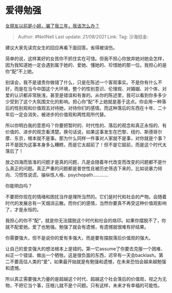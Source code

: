 # 爱得勉强
[女朋友以前是小姐，骗了我三年，我该怎么办？](https://www.zhihu.com/question/393989082/answer/1227589203)

> Author: #NellNell
> Last update: *21/08/2021*
> Link:
> Tag:
> 沙海拾金:

建议大家先读完女生的回应再看下面回答。省得被误伤。

简单的说，这样美好的女孩你不抓住实在可惜。但我不担心你放弃她对她会怎样，因为我知道她一定会遇到属于她的、爱她、懂她的、珍惜她的那一位。我担心的是你“配”不上她。

别误会，我不是谴责你做错了什么，只是在陈述一个客观事实。不是你有什么不好，而是在当今中国这个大环境，整个的性别意识、伦理观、对婚姻、对个体、对爱的认识都非常肤浅，甚至是错误和有害的。从你的陈述里，我可以看到你多多少少受到了这个大氛围文化的影响。担心你“配”不上她就是基于这点。你会用一种落后的性别观和价值观去对待她，对待你们的感情。而这种落后的东西在十年、二十年后一定会消失，被进步的价值观和两性观所代替。

所以你明白我的意思吗？你要把暂时的、时代性的、落后的观念和真正永恒的、有价值的、进步的观念看清楚。换句话说，如果这事发生在巴黎、纽约、斯德哥尔摩、东京，根本就不是事。那为什么同样一件事对人家就不是事，对你就是个事？并不是因为这事本身多么糟糕，而是它太超前了！但不是它超前，而是这个时代太落后了！

放之四海而皆准的问题才是真的问题，凡是会随着年代改变而改变的问题都不是什么真正的问题。真正严重的问题都是普世性且被历史筛选下来的，比如说暴力倾向、习惯性说谎、操纵性人格、psychopath…………

你能明白吗？

不要把你现在的情绪和困扰当作是理所当然的。它们是时代和社会的产物。会随着时代的发展总有一天烟消云散。而你们的感情，当然你要真不再受这种价值观影响了，才是永恒的。

我担心的你不“配”，就是你无法摆脱这个时代和社会的烙印。如果你摆脱不了，你就不配爱她。爱了也勉强。勉强了就会有遗憾，有遗憾就很难有好结果。

你需要强大，但不是说你的爱有多强大，而是要有摆脱落后价值观的强大。

让自己的爱变强大的想法根本上是错的。第一它assume了你要去克服一个困难、纠正一个错误、做出一个牺牲。这是很负面的东西，迟早有一天会backlash。第二不要高估人类的“爱”，如果最开始就是有勉强和遗憾，在未来恐怕会越来越勉强和遗憾。

所以真正需要强大力量的是超越这个时代、超越这个社会落后的价值观，视之为无物，不把它当个事，压根儿就不是个问题。只有这样，未来才有幸福的可能性。
